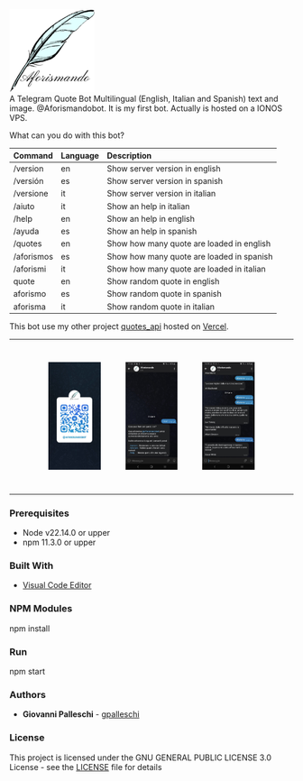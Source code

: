 <div style="flex">
<img src="./img/Aforismando.jpg" alt="Aforismando" style="height: 30%; width:30%;"/>
</div>
A Telegram Quote Bot Multilingual (English, Italian and Spanish) text and image. @Aforismandobot. It is my first bot.   
Actually is hosted on a IONOS VPS.

What can you do with this bot? 

| Command   | Language     | Description  
| :-------- | :------- | :-------- | 
| /version | en | Show server version in english |
| /versión | es | Show server version in spanish |
| /versione | it | Show server version in italian |
| /aiuto | it | Show an help in italian |
| /help | en | Show an help in english |
| /ayuda | es | Show an help in spanish |
| /quotes | en | Show how many quote are loaded in english |
| /aforismos | es | Show how many quote are loaded in spanish |
| /aforismi | it | Show how many quote are loaded in italian |
| quote | en | Show random quote in english |
| aforismo | es | Show random quote in spanish |
| aforisma | it | Show random quote in italian |

This bot use my other project [quotes_api](https://github.com/gpalleschi/quotes_api) hosted on [Vercel](https://quotes-api-three.vercel.app/api/).  
<hr/>
<div align="center" class="flex-container" style="margin: 20px;">
<img src="./img/qraforismandobot.jpg" alt="Aforismando" style="margin:20px; height: 20%; width:20%;"/>
<img src="./img/screenshot0.jpg" alt="Aforismando" style="margin:20px; height: 20%; width:20%;"/>
<img src="./img/screenshot.jpg" alt="Aforismando" style="margin:20px; height: 20%; width:20%;"/>
</div>
<hr/>

### Prerequisites  

* Node v22.14.0 or upper
* npm  11.3.0 or upper

### Built With  
* [Visual Code Editor](https://code.visualstudio.com)  

### NPM Modules
npm install  

### Run
npm start

### Authors  

* **Giovanni Palleschi** - [gpalleschi](https://github.com/gpalleschi)  


### License

This project is licensed under the GNU GENERAL PUBLIC LICENSE 3.0 License - see the [LICENSE](LICENSE) file for details  
